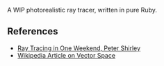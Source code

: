 A WIP photorealistic ray tracer, written in pure Ruby.

<h2>References</h2>
<ul>
    <li><a href="https://raytracing.github.io/books/RayTracingInOneWeekend.html">Ray Tracing in One Weekend, Peter Shirley</a></li>
    <li><a href="https://en.wikipedia.org/wiki/Vector_space">Wikipedia Article on Vector Space</a></li>
</ul>
